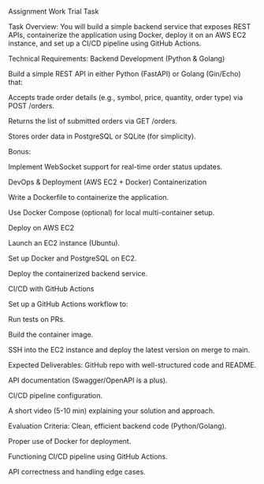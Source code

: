 Assignment
Work Trial Task

Task Overview:
You will build a simple backend service that exposes REST APIs, containerize the application using Docker, deploy it on an AWS EC2 instance, and set up a CI/CD pipeline using GitHub Actions.

Technical Requirements:
Backend Development (Python & Golang)

Build a simple REST API in either Python (FastAPI) or Golang (Gin/Echo) that:

Accepts trade order details (e.g., symbol, price, quantity, order type) via POST /orders.

Returns the list of submitted orders via GET /orders.

Stores order data in PostgreSQL or SQLite (for simplicity).

Bonus:

Implement WebSocket support for real-time order status updates.

DevOps & Deployment (AWS EC2 + Docker)
Containerization

Write a Dockerfile to containerize the application.

Use Docker Compose (optional) for local multi-container setup.

Deploy on AWS EC2

Launch an EC2 instance (Ubuntu).

Set up Docker and PostgreSQL on EC2.

Deploy the containerized backend service.

CI/CD with GitHub Actions

Set up a GitHub Actions workflow to:

Run tests on PRs.

Build the container image.

SSH into the EC2 instance and deploy the latest version on merge to main.

Expected Deliverables:
GitHub repo with well-structured code and README.

API documentation (Swagger/OpenAPI is a plus).

CI/CD pipeline configuration.

A short video (5-10 min) explaining your solution and approach.

Evaluation Criteria:
Clean, efficient backend code (Python/Golang).

Proper use of Docker for deployment.

Functioning CI/CD pipeline using GitHub Actions.

API correctness and handling edge cases.
